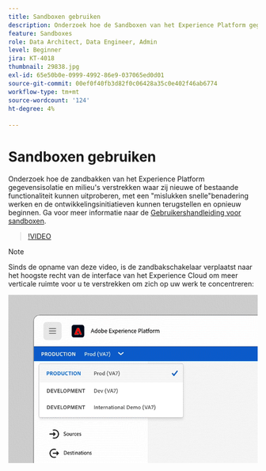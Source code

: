 ```yaml
---
title: Sandboxen gebruiken
description: Onderzoek hoe de Sandboxen van het Experience Platform gegevensisolatie en milieu's verstrekken waar zij nieuwe of bestaande functionaliteit kunnen uitproberen, met een "mislukken snelle"benadering werken en de ontwikkelingsinitiatieven kunnen terugstellen en opnieuw beginnen.
feature: Sandboxes
role: Data Architect, Data Engineer, Admin
level: Beginner
jira: KT-4018
thumbnail: 29838.jpg
exl-id: 65e50b0e-0999-4992-86e9-037065ed0d01
source-git-commit: 00ef0f40fb3d82f0c06428a35c0e402f46ab6774
workflow-type: tm+mt
source-wordcount: '124'
ht-degree: 4%

---
```


# Sandboxen gebruiken

Onderzoek hoe de zandbakken van het Experience Platform gegevensisolatie en milieu&#39;s verstrekken waar zij nieuwe of bestaande functionaliteit kunnen uitproberen, met een &quot;mislukken snelle&quot;benadering werken en de ontwikkelingsinitiatieven kunnen terugstellen en opnieuw beginnen. Ga voor meer informatie naar de [Gebruikershandleiding voor sandboxen](https://experienceleague.adobe.com/docs/experience-platform/sandbox/home.html?lang=nl).

>[!VIDEO](https://video.tv.adobe.com/v/29838/?learn=on)

>[!NOTE]
>
>Sinds de opname van deze video, is de zandbakschakelaar verplaatst naar het hoogste recht van de interface van het Experience Cloud om meer verticale ruimte voor u te verstrekken om zich op uw werk te concentreren:
>
> ![Verplaatsing van sandbox-switch](../assets/sandbox-switcher.gif)

